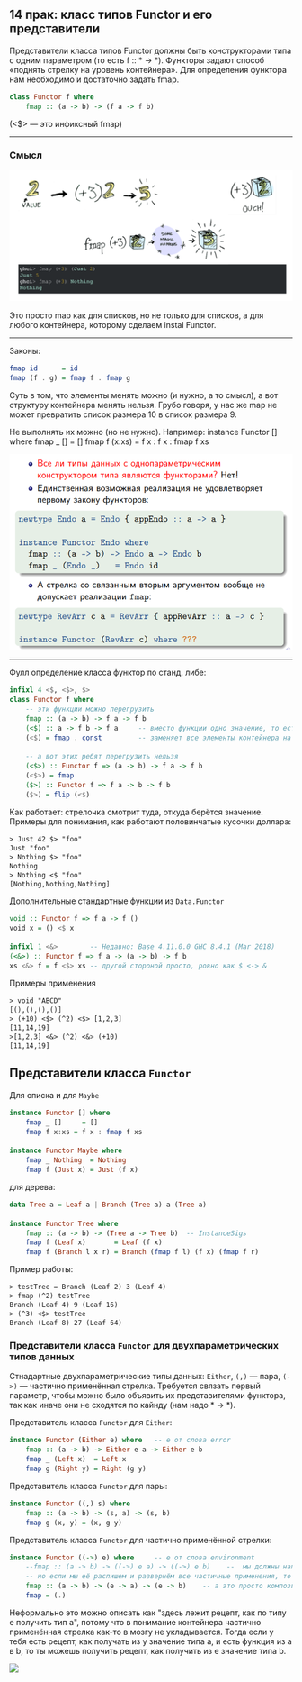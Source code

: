 ## 14 прак: класс типов Functor и его представители

Представители класса типов Functor должны быть конструкторами типа с одним параметром (то есть f :: * -> *). Функторы задают способ «поднять стрелку на уровень контейнера». Для определения функтора нам необходимо и достаточно задать fmap.

```haskell
class Functor f where
    fmap :: (a -> b) -> (f a -> f b)
```

(<$> — это инфиксный fmap)

<hr/>

### Смысл

![](smys.png)

Это просто map как для списков, но не только для списков, а для любого контейнера, которому сделаем instal Functor.

<hr/>

Законы:

```haskell
fmap id      = id
fmap (f . g) = fmap f . fmap g
```

Суть в том, что элементы менять можно (и нужно, а то смысл), а вот структуру контейнера менять нельзя. Грубо говоря, у нас же map не может превратить список размера 10 в список размера 9.

Не выполнять их можно (но не нужно). Например:
instance Functor [] where
fmap _ []     = []
fmap f (x:xs) = f x : f x : fmap f xs

![](14H-2.png)

<hr/>

Фулл определение класса функтор по станд. либе:
```haskell
infixl 4 <$, <$>, $>
class Functor f where
    -- эти функции можно перегрузить
    fmap :: (a -> b) -> f a -> f b
    (<$) :: a -> f b -> f a     -- вместо функции одно значение, то есть
    (<$) = fmap . const         -- заменяет все элементы контейнера на то, что передали

    -- а вот этих ребят перегрузить нельзя
    (<$>) :: Functor f => (a -> b) -> f a -> f b
    (<$>) = fmap
    ($>) :: Functor f => f a -> b -> f b
    ($>) = flip (<$)
```

Как работает: стрелочка смотрит туда, откуда берётся значение.
Примеры для понимания, как работают половинчатые кусочки доллара:
```
> Just 42 $> "foo"
Just "foo"
> Nothing $> "foo"
Nothing
> Nothing <$ "foo"
[Nothing,Nothing,Nothing]
```

Дополнительные стандартные функции из `Data.Functor`
```haskell
void :: Functor f => f a -> f ()
void x = () <$ x

infixl 1 <&>        -- Недавно: Base 4.11.0.0 GHC 8.4.1 (Mar 2018)
(<&>) :: Functor f => f a -> (a -> b) -> f b
xs <&> f = f <$> xs -- другой стороной просто, ровно как $ <-> &
```

Примеры применения
```
> void "ABCD"
[(),(),(),()]
> (+10) <$> (^2) <$> [1,2,3]
[11,14,19]
>[1,2,3] <&> (^2) <&> (+10)
[11,14,19]
```

## Представители класса `Functor`

Для списка и для `Maybe`
```haskell
instance Functor [] where
    fmap _ []     = []
    fmap f x:xs = f x : fmap f xs

instance Functor Maybe where
    fmap _ Nothing  = Nothing
    fmap f (Just x) = Just (f x) 
```
для дерева:

```haskell
data Tree a = Leaf a | Branch (Tree a) a (Tree a)

instance Functor Tree where
    fmap :: (a -> b) -> (Tree a -> Tree b)  -- InstanceSigs
    fmap f (Leaf x)       = Leaf (f x)
    fmap f (Branch l x r) = Branch (fmap f l) (f x) (fmap f r)
```

Пример работы:
```GHCI
> testTree = Branch (Leaf 2) 3 (Leaf 4)
> fmap (^2) testTree
Branch (Leaf 4) 9 (Leaf 16)
> (^3) <$> testTree
Branch (Leaf 8) 27 (Leaf 64)
```

### Представители класса `Functor` для двухпараметрических типов данных

Стнадартные двухпараметрические типы данных: `Either`, `(,)` — пара, `(->)` — частично применённая стрелка. Требуется связать первый параметр, чтобы можно было объявить их представителями функтора, так как иначе они не сходятся по кайнду (нам надо * -> *).

Представитель класса `Functor` для `Either`:
```haskell
instance Functor (Either e) where   -- e от слова error
    fmap :: (a -> b) -> Either e a -> Either e b
    fmap _ (Left x)  = Left x
    fmap g (Right y) = Right (g y)
```

Представитель класса `Functor` для пары:

```haskell
instance Functor ((,) s) where
    fmap :: (a -> b) -> (s, a) -> (s, b)
    fmap g (x, y) = (x, g y)
```

Представитель класса `Functor` для частично применённой стрелки:

```haskell
instance Functor ((->) e) where     -- e от слова environment
    --fmap :: (a -> b) -> ((->) e a) -> ((->) e b)    --  мы должны написать такую конструкцию
    -- но если мы её распишем и развернём все частичные применения, то получим
    fmap :: (a -> b) -> (e -> a) -> (e -> b)    -- а это просто композиция 
    fmap = (.)
```

Неформально это можно описать как "здесь лежит рецепт, как по типу e получить тип a", потому что в понимание контейнера частично применённая стрелка как-то в мозгу не укладывается. Тогда если у тебя есть рецепт, как получать из у значение типа а, и есть функция из а в b, то ты можешь получить рецепт, как получить из e значение типа b.

![](img/14H-1.png)

